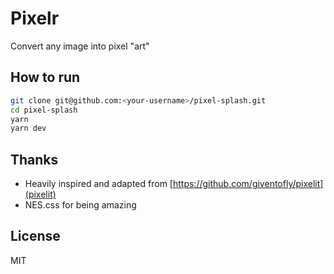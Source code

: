 # Pixelr

Convert any image into pixel "art"

## How to run

```sh
git clone git@github.com:<your-username>/pixel-splash.git
cd pixel-splash
yarn
yarn dev
```

## Thanks

- Heavily inspired and adapted from [https://github.com/giventofly/pixelit](pixelit)
- NES.css for being amazing

## License

MIT
